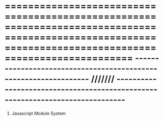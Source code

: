 ========================================================================================================================================================
----------------------------------------------------------------- /////// ------------------------------------------------------------------------------
========================================================================================================================================================

1. Javascript Module System